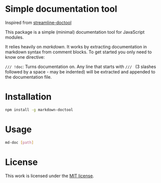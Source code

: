 # Simple documentation tool

Inspired from [streamline-doctool](https://github.com/Sage/streamline-doctool)

This package is a simple (minimal) documentation tool for JavaScript modules.

It relies heavily on _markdown_. It works by extracting documentation in markdown syntax from comment blocks. To get started you only need to know one directive:

`/// !doc`: Turns documentation on. Any line that starts with `/// ` (3 slashes followed by a space - may be indented) will be extracted and appended to the documentation file.

# Installation

``` sh
npm install -g markdown-doctool
```

# Usage

``` sh
md-doc [path]
```

# License

This work is licensed under the [MIT license](http://en.wikipedia.org/wiki/MIT_License).

